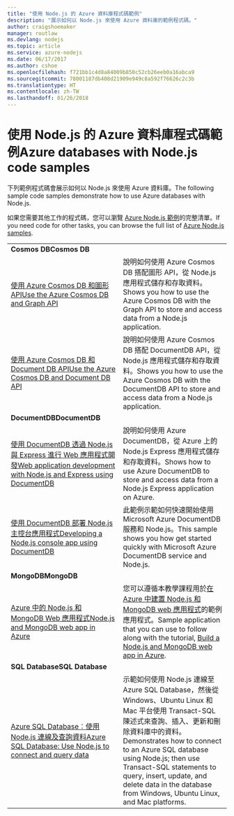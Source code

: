 ```yaml
---
title: "使用 Node.js 的 Azure 資料庫程式碼範例"
description: "展示如何以 Node.js 來使用 Azure 資料庫的範例程式碼。"
author: craigshoemaker
manager: routlaw
ms.devlang: nodejs
ms.topic: article
ms.service: azure-nodejs
ms.date: 06/17/2017
ms.author: cshoe
ms.openlocfilehash: f721bb1c4d8a84009b850c52cb26eeb0a16abca9
ms.sourcegitcommit: 78001187db408d21909e949c8a592f76626c2c3b
ms.translationtype: HT
ms.contentlocale: zh-TW
ms.lasthandoff: 01/26/2018
---
```

# <a name="azure-databases-with-nodejs-code-samples"></a><span data-ttu-id="6a277-103">使用 Node.js 的 Azure 資料庫程式碼範例</span><span class="sxs-lookup"><span data-stu-id="6a277-103">Azure databases with Node.js code samples</span></span>

<span data-ttu-id="6a277-104">下列範例程式碼會展示如何以 Node.js 來使用 Azure 資料庫。</span><span class="sxs-lookup"><span data-stu-id="6a277-104">The following sample code samples demonstrate how to use Azure databases with Node.js.</span></span>

<span data-ttu-id="6a277-105">如果您需要其他工作的程式碼，您可以瀏覽 [Azure Node.js 範例](https://azure.microsoft.com/resources/samples/?term=nodejs)的完整清單。</span><span class="sxs-lookup"><span data-stu-id="6a277-105">If you need code for other tasks, you can browse the full list of [Azure Node.js samples](https://azure.microsoft.com/resources/samples/?term=nodejs).</span></span>

| | |
|---|---|
| <span data-ttu-id="6a277-106">**Cosmos DB**</span><span class="sxs-lookup"><span data-stu-id="6a277-106">**Cosmos DB**</span></span> ||
| [<span data-ttu-id="6a277-107">使用 Azure Cosmos DB 和圖形 API</span><span class="sxs-lookup"><span data-stu-id="6a277-107">Use the Azure Cosmos DB and Graph API</span></span>](https://azure.microsoft.com/resources/samples/azure-cosmos-db-graph-nodejs-getting-started/) | <span data-ttu-id="6a277-108">說明如何使用 Azure Cosmos DB 搭配圖形 API，從 Node.js 應用程式儲存和存取資料。</span><span class="sxs-lookup"><span data-stu-id="6a277-108">Shows you how to use the Azure Cosmos DB with the Graph API to store and access data from a Node.js application.</span></span> |
| [<span data-ttu-id="6a277-109">使用 Azure Cosmos DB 和 Document DB API</span><span class="sxs-lookup"><span data-stu-id="6a277-109">Use the Azure Cosmos DB and Document DB API</span></span>](https://azure.microsoft.com/resources/samples/azure-cosmos-db-documentdb-nodejs-getting-started/) | <span data-ttu-id="6a277-110">說明如何使用 Azure Cosmos DB 搭配 DocumentDB API，從 Node.js 應用程式儲存和存取資料。</span><span class="sxs-lookup"><span data-stu-id="6a277-110">Shows you how to use the Azure Cosmos DB with the DocumentDB API to store and access data from a Node.js application.</span></span> |
| <span data-ttu-id="6a277-111">**DocumentDB**</span><span class="sxs-lookup"><span data-stu-id="6a277-111">**DocumentDB**</span></span> ||
| [<span data-ttu-id="6a277-112">使用 DocumentDB 透過 Node.js 與 Express 進行 Web 應用程式開發</span><span class="sxs-lookup"><span data-stu-id="6a277-112">Web application development with Node.js and Express using DocumentDB</span></span>](https://azure.microsoft.com/resources/samples/documentdb-node-todo-app/) | <span data-ttu-id="6a277-113">說明如何使用 Azure DocumentDB，從 Azure 上的 Node.js Express 應用程式儲存和存取資料。</span><span class="sxs-lookup"><span data-stu-id="6a277-113">Shows how to use Azure DocumentDB to store and access data from a Node.js Express application on Azure.</span></span> |
| [<span data-ttu-id="6a277-114">使用 DocumentDB 部署 Node.js 主控台應用程式</span><span class="sxs-lookup"><span data-stu-id="6a277-114">Developing a Node.js console app using DocumentDB</span></span>](https://azure.microsoft.com/resources/samples/documentdb-node-getting-started/) | <span data-ttu-id="6a277-115">此範例示範如何快速開始使用 Microsoft Azure DocumentDB 服務和 Node.js。</span><span class="sxs-lookup"><span data-stu-id="6a277-115">This sample shows you how get started quickly with Microsoft Azure DocumentDB service and Node.js.</span></span> |
| <span data-ttu-id="6a277-116">**MongoDB**</span><span class="sxs-lookup"><span data-stu-id="6a277-116">**MongoDB**</span></span> ||
| [<span data-ttu-id="6a277-117">Azure 中的 Node.js 和 MongoDB Web 應用程式</span><span class="sxs-lookup"><span data-stu-id="6a277-117">Node.js and MongoDB web app in Azure</span></span>](https://azure.microsoft.com/resources/samples/meanjs/) | <span data-ttu-id="6a277-118">您可以遵循本教學課程用於[在 Azure 中建置 Node.js 和 MongoDB web 應用程式](http://docs.microsoft.com/azure/app-service-web/app-service-web-tutorial-nodejs-mongodb-app?toc=/azure/node/toc.json&bc=/azure/node/toc.json)的範例應用程式。</span><span class="sxs-lookup"><span data-stu-id="6a277-118">Sample application that you can use to follow along with the tutorial, [Build a Node.js and MongoDB web app in Azure](http://docs.microsoft.com/azure/app-service-web/app-service-web-tutorial-nodejs-mongodb-app?toc=/azure/node/toc.json&bc=/azure/node/toc.json).</span></span> |
| <span data-ttu-id="6a277-119">**SQL Database**</span><span class="sxs-lookup"><span data-stu-id="6a277-119">**SQL Database**</span></span> ||
| [<span data-ttu-id="6a277-120">Azure SQL Database︰使用 Node.js 連線及查詢資料</span><span class="sxs-lookup"><span data-stu-id="6a277-120">Azure SQL Database: Use Node.js to connect and query data</span></span>](https://docs.microsoft.com/azure/sql-database/sql-database-connect-query-nodejs) | <span data-ttu-id="6a277-121">示範如何使用 Node.js 連線至 Azure SQL Database，然後從 Windows、Ubuntu Linux 和 Mac 平台使用 Transact-SQL 陳述式來查詢、插入、更新和刪除資料庫中的資料。</span><span class="sxs-lookup"><span data-stu-id="6a277-121">Demonstrates how to connect to an Azure SQL database using Node.js; then use Transact-SQL statements to query, insert, update, and delete data in the database from Windows, Ubuntu Linux, and Mac platforms.</span></span> |